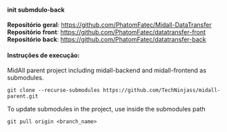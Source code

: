 #### init submdulo-back


**Repositório** **geral**: https://github.com/PhatomFatec/Midall-DataTransfer                                                                                             
**Repositório** **front**: https://github.com/PhatomFatec/datatransfer-front                                                                                    
**Repositório** **back**: https://github.com/PhatomFatec/datatransfer-back

#### Instruções de execução:

MidAll parent project including midall-backend and midall-frontend as submodules.

```
git clone --recurse-submodules https://github.com/TechNinjass/midall-parent.git
```

To update submodules in the project, use inside the submodules path
```
git pull origin <branch_name>
```
